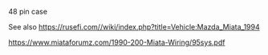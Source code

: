48 pin case

See also https://rusefi.com//wiki/index.php?title=Vehicle:Mazda_Miata_1994

https://www.miataforumz.com/1990-200-Miata-Wiring/95sys.pdf
